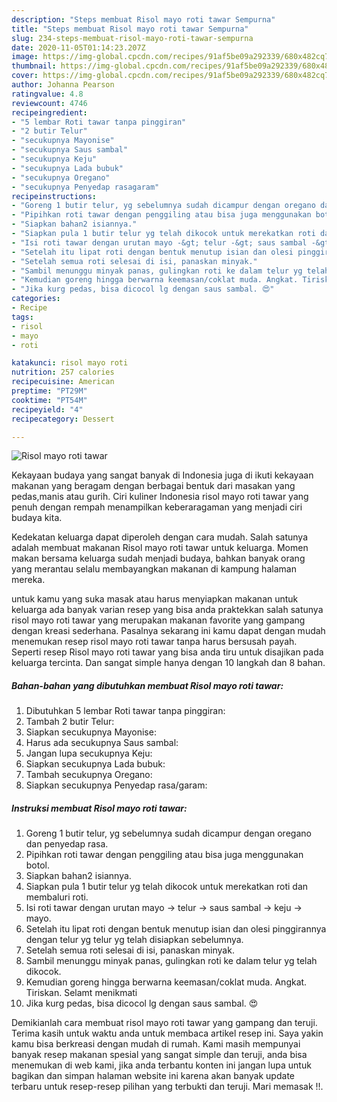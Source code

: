 ```yaml
---
description: "Steps membuat Risol mayo roti tawar Sempurna"
title: "Steps membuat Risol mayo roti tawar Sempurna"
slug: 234-steps-membuat-risol-mayo-roti-tawar-sempurna
date: 2020-11-05T01:14:23.207Z
image: https://img-global.cpcdn.com/recipes/91af5be09a292339/680x482cq70/risol-mayo-roti-tawar-foto-resep-utama.jpg
thumbnail: https://img-global.cpcdn.com/recipes/91af5be09a292339/680x482cq70/risol-mayo-roti-tawar-foto-resep-utama.jpg
cover: https://img-global.cpcdn.com/recipes/91af5be09a292339/680x482cq70/risol-mayo-roti-tawar-foto-resep-utama.jpg
author: Johanna Pearson
ratingvalue: 4.8
reviewcount: 4746
recipeingredient:
- "5 lembar Roti tawar tanpa pinggiran"
- "2 butir Telur"
- "secukupnya Mayonise"
- "secukupnya Saus sambal"
- "secukupnya Keju"
- "secukupnya Lada bubuk"
- "secukupnya Oregano"
- "secukupnya Penyedap rasagaram"
recipeinstructions:
- "Goreng 1 butir telur, yg sebelumnya sudah dicampur dengan oregano dan penyedap rasa."
- "Pipihkan roti tawar dengan penggiling atau bisa juga menggunakan botol."
- "Siapkan bahan2 isiannya."
- "Siapkan pula 1 butir telur yg telah dikocok untuk merekatkan roti dan membaluri roti."
- "Isi roti tawar dengan urutan mayo -&gt; telur -&gt; saus sambal -&gt; keju -&gt; mayo."
- "Setelah itu lipat roti dengan bentuk menutup isian dan olesi pinggirannya dengan telur yg telur yg telah disiapkan sebelumnya."
- "Setelah semua roti selesai di isi, panaskan minyak."
- "Sambil menunggu minyak panas, gulingkan roti ke dalam telur yg telah dikocok."
- "Kemudian goreng hingga berwarna keemasan/coklat muda. Angkat. Tiriskan. Selamt menikmati"
- "Jika kurg pedas, bisa dicocol lg dengan saus sambal. 😍"
categories:
- Recipe
tags:
- risol
- mayo
- roti

katakunci: risol mayo roti 
nutrition: 257 calories
recipecuisine: American
preptime: "PT29M"
cooktime: "PT54M"
recipeyield: "4"
recipecategory: Dessert

---
```



![Risol mayo roti tawar](https://img-global.cpcdn.com/recipes/91af5be09a292339/680x482cq70/risol-mayo-roti-tawar-foto-resep-utama.jpg)

Kekayaan budaya yang sangat banyak di Indonesia juga di ikuti kekayaan makanan yang beragam dengan berbagai bentuk dari masakan yang pedas,manis atau gurih. Ciri kuliner Indonesia risol mayo roti tawar yang penuh dengan rempah menampilkan keberaragaman yang menjadi ciri budaya kita.




Kedekatan keluarga dapat diperoleh dengan cara mudah. Salah satunya adalah membuat makanan Risol mayo roti tawar untuk keluarga. Momen makan bersama keluarga sudah menjadi budaya, bahkan banyak orang yang merantau selalu membayangkan makanan di kampung halaman mereka.

untuk kamu yang suka masak atau harus menyiapkan makanan untuk keluarga ada banyak varian resep yang bisa anda praktekkan salah satunya risol mayo roti tawar yang merupakan makanan favorite yang gampang dengan kreasi sederhana. Pasalnya sekarang ini kamu dapat dengan mudah menemukan resep risol mayo roti tawar tanpa harus bersusah payah.
Seperti resep Risol mayo roti tawar yang bisa anda tiru untuk disajikan pada keluarga tercinta. Dan sangat simple hanya dengan 10 langkah dan 8 bahan.


<!--inarticleads1-->

##### Bahan-bahan yang dibutuhkan membuat Risol mayo roti tawar:

1. Dibutuhkan 5 lembar Roti tawar tanpa pinggiran:
1. Tambah 2 butir Telur:
1. Siapkan secukupnya Mayonise:
1. Harus ada secukupnya Saus sambal:
1. Jangan lupa secukupnya Keju:
1. Siapkan secukupnya Lada bubuk:
1. Tambah secukupnya Oregano:
1. Siapkan secukupnya Penyedap rasa/garam:




<!--inarticleads2-->

##### Instruksi membuat  Risol mayo roti tawar:

1. Goreng 1 butir telur, yg sebelumnya sudah dicampur dengan oregano dan penyedap rasa.
1. Pipihkan roti tawar dengan penggiling atau bisa juga menggunakan botol.
1. Siapkan bahan2 isiannya.
1. Siapkan pula 1 butir telur yg telah dikocok untuk merekatkan roti dan membaluri roti.
1. Isi roti tawar dengan urutan mayo -&gt; telur -&gt; saus sambal -&gt; keju -&gt; mayo.
1. Setelah itu lipat roti dengan bentuk menutup isian dan olesi pinggirannya dengan telur yg telur yg telah disiapkan sebelumnya.
1. Setelah semua roti selesai di isi, panaskan minyak.
1. Sambil menunggu minyak panas, gulingkan roti ke dalam telur yg telah dikocok.
1. Kemudian goreng hingga berwarna keemasan/coklat muda. Angkat. Tiriskan. Selamt menikmati
1. Jika kurg pedas, bisa dicocol lg dengan saus sambal. 😍




Demikianlah cara membuat risol mayo roti tawar yang gampang dan teruji. Terima kasih untuk waktu anda untuk membaca artikel resep ini. Saya yakin kamu bisa berkreasi dengan mudah di rumah. Kami masih mempunyai banyak resep makanan spesial yang sangat simple dan teruji, anda bisa menemukan di web kami, jika anda terbantu konten ini jangan lupa untuk bagikan dan simpan halaman website ini karena akan banyak update terbaru untuk resep-resep pilihan yang terbukti dan teruji. Mari memasak !!. 
